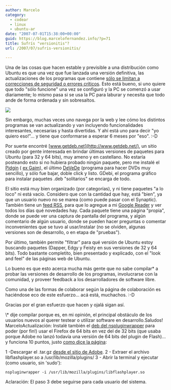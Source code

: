 ```yaml
---
author: Marcelo
category:
  - codear
  - linux
  - ubuntu-ar
date: "2007-07-01T15:38:00+00:00"
guid: https://blog.marcelofernandez.info/?p=71
title: Sufrís "versionitis"?
url: /2007/07/sufris-versionitis/

---
```

Una de las cosas que hacen estable y previsible a una distribución como Ubuntu es que una vez que fue lanzada una versión definitiva, las actualizaciones de los programas que contiene [sólo se limitan a correcciones de seguridad o errores críticos](https://wiki.ubuntu.com/StableReleaseUpdates). Esto está bueno, si uno quiere que todo "sólo funcione" una vez se configuró y la PC se comenzó a usar diariamente; lo mismo pasa si se usa la PC para laburar y necesita que todo ande de forma ordenada y sin sobresaltos.

[![](http://4.bp.blogspot.com/_nDZ247g0qSM/RofSLY2NBHI/AAAAAAAAAHg/LbiCpQ7KA0c/s400/getdeb_logo.png)](http://4.bp.blogspot.com/_nDZ247g0qSM/RofSLY2NBHI/AAAAAAAAAHg/LbiCpQ7KA0c/s1600-h/getdeb_logo.png)

Sin embargo, muchas veces uno navega por la web y lee cómo los distintos programas se van actualizando y van incluyendo funcionalidades interesantes, necesarias y hasta divertidas. Y ahí está uno para decir "yo quiero eso!"... y tiene que conformarse a esperar 6 meses por "eso". :-D

Por suerte encontré [www.getdeb.net](http://www.getdeb.net/), un sitio creado por gente interesada en brindar últimas versiones de paquetes para Ubuntu (para 32 y 64 bits), muy ameno y en castellano. No estaría posteando esto si no hubiera probado ningún paquete, pero me instalé el [Pidgin](http://pidgin.im/) ( [ex Gaim](http://es.wikipedia.org/wiki/Pidgin_%28software%29#Historia)), el último [DeVeDe](http://www.rastersoft.com/programas/devede_es.html) (programa para hacer DVDs muy sencillo), y sólo fue bajar, doble click y listo. GDebi, el programa gráfico para instalar paquetes .deb "solitarios" se encarga de todo.

El sitio está muy bien organizado (por categorías), y ni tiene paquetes "a lo loco" ni está vacío. Considero que con la cantidad que hay, está "bien", ya que un usuario nuevo no se marea (como puede pasar con el Synaptic). También tiene un [feed RSS](http://es.wikipedia.org/wiki/Rss), para que lo agregue a mi [Google Reader](http://reader.google.com/) y ver todos los días qué novedades hay. Cada paquete tiene una página "propia", donde se puede ver una captura de pantalla del programa, y algún comentario de algún usuario, donde se pueden hacer preguntas o comentar inconvenientes que se tuvo al usar/instalar (no se olviden, algunas versiones son de desarrollo, o en etapa de "pruebas").

Por último, también permite "filtrar" para qué versión de Ubuntu estoy buscando paquetes (Dapper, Edgy y Feisty en sus versiones de 32 y 64 bits). Todo bastante completito, bien presentado y explicado, con el "look and feel" de las páginas web de Ubuntu.

Lo bueno es que esto acerca mucha más gente que no sabe compilar\* a probar las versiones de desarrollo de los programas, involucrarse con la comunidad, y proveer feedback a los desarrolladores de software libre.

Como una de las formas de colaborar según la página de colaboración es haciéndose eco de este esfuerzo... acá está, muchachos. :-D

Gracias por el gran esfuerzo que hacen y ojalá sigan así.

\\* dije compilar porque es, en mi opinión, el principal obstáculo de los usuarios nuevos al querer testear o utilizar software en desarrollo.Saludos!
MarceloActualización: Instalé también el [deb del nspluginwrapper](http://www.getdeb.net/release.php?id=861) para poder (por fin!) usar el Firefox de 64 bits en vez del de 32 bits (que usaba porque Adobe no lanzó todavía una versión de 64 bits del plugin de Flash)... y funciona 10 puntos, justo [como dice la página](http://www.getdeb.net/release.php?id=861):

1 -Descargar el .tar.gz [desde el sitio de Adobe](http://www.adobe.com/shockwave/download/download.cgi?P1_Prod_Version=ShockwaveFlash&promoid=BIOW).
2 - Extraer el archivo libflashplayer.so a /usr/lib/mozilla/plugins/
3 - Abrir la terminal y ejecutar (como usuario, sin 'sudo'):

```
nspluginwrapper -i /usr/lib/mozilla/plugins/libflashplayer.so
```

Aclaración: El paso 3 debe seguirse para cada usuario del sistema.
